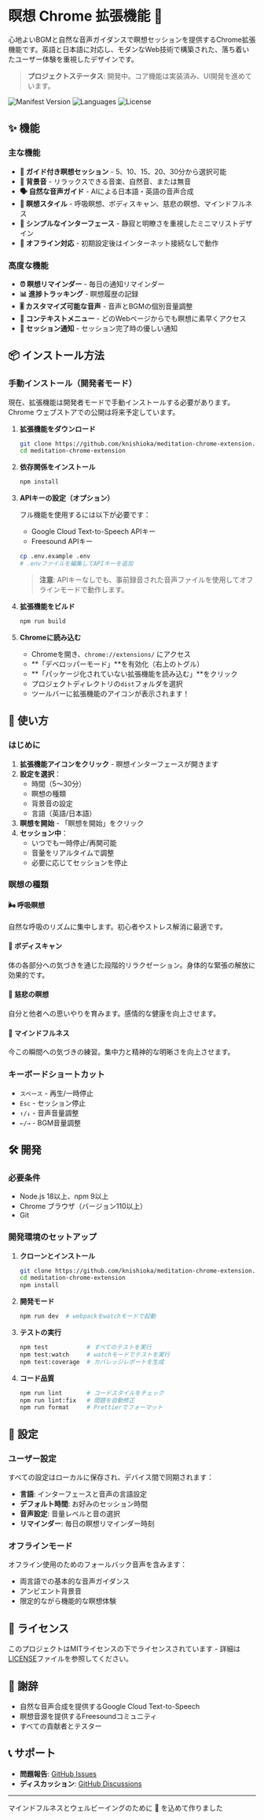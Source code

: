 # 瞑想 Chrome 拡張機能 🧘

心地よいBGMと自然な音声ガイダンスで瞑想セッションを提供するChrome拡張機能です。英語と日本語に対応し、モダンなWeb技術で構築された、落ち着いたユーザー体験を重視したデザインです。

> **プロジェクトステータス**: 開発中。コア機能は実装済み、UI開発を進めています。

![Manifest Version](https://img.shields.io/badge/manifest-v3-blue)
![Languages](https://img.shields.io/badge/languages-EN%20%7C%20JA-green)
![License](https://img.shields.io/badge/license-MIT-purple)

## ✨ 機能

### 主な機能
- **🧘 ガイド付き瞑想セッション** - 5、10、15、20、30分から選択可能
- **🎵 背景音** - リラックスできる音楽、自然音、または無音
- **🗣️ 自然な音声ガイド** - AIによる日本語・英語の音声合成
- **🎯 瞑想スタイル** - 呼吸瞑想、ボディスキャン、慈悲の瞑想、マインドフルネス
- **📱 シンプルなインターフェース** - 静寂と明瞭さを重視したミニマリストデザイン
- **💾 オフライン対応** - 初期設定後はインターネット接続なしで動作

### 高度な機能
- **⏰ 瞑想リマインダー** - 毎日の通知リマインダー
- **📊 進捗トラッキング** - 瞑想履歴の記録
- **🎚️ カスタマイズ可能な音声** - 音声とBGMの個別音量調整
- **🌙 コンテキストメニュー** - どのWebページからでも瞑想に素早くアクセス
- **🔔 セッション通知** - セッション完了時の優しい通知

## 📦 インストール方法

### 手動インストール（開発者モード）

現在、拡張機能は開発者モードで手動インストールする必要があります。Chrome ウェブストアでの公開は将来予定しています。

1. **拡張機能をダウンロード**
   ```bash
   git clone https://github.com/knishioka/meditation-chrome-extension.git
   cd meditation-chrome-extension
   ```

2. **依存関係をインストール**
   ```bash
   npm install
   ```

3. **APIキーの設定（オプション）**
   
   フル機能を使用するには以下が必要です：
   - Google Cloud Text-to-Speech APIキー
   - Freesound APIキー
   
   ```bash
   cp .env.example .env
   # .envファイルを編集してAPIキーを追加
   ```
   
   > **注意**: APIキーなしでも、事前録音された音声ファイルを使用してオフラインモードで動作します。

4. **拡張機能をビルド**
   ```bash
   npm run build
   ```

5. **Chromeに読み込む**
   - Chromeを開き、`chrome://extensions/` にアクセス
   - **「デベロッパーモード」**を有効化（右上のトグル）
   - **「パッケージ化されていない拡張機能を読み込む」**をクリック
   - プロジェクトディレクトリの`dist`フォルダを選択
   - ツールバーに拡張機能のアイコンが表示されます！

## 🚀 使い方

### はじめに

1. **拡張機能アイコンをクリック** - 瞑想インターフェースが開きます
2. **設定を選択**：
   - 時間（5〜30分）
   - 瞑想の種類
   - 背景音の設定
   - 言語（英語/日本語）
3. **瞑想を開始** - 「瞑想を開始」をクリック
4. **セッション中**：
   - いつでも一時停止/再開可能
   - 音量をリアルタイムで調整
   - 必要に応じてセッションを停止

### 瞑想の種類

#### 🌬️ 呼吸瞑想
自然な呼吸のリズムに集中します。初心者やストレス解消に最適です。

#### 🏃 ボディスキャン
体の各部分への気づきを通じた段階的リラクゼーション。身体的な緊張の解放に効果的です。

#### 💝 慈悲の瞑想
自分と他者への思いやりを育みます。感情的な健康を向上させます。

#### 🎯 マインドフルネス
今この瞬間への気づきの練習。集中力と精神的な明晰さを向上させます。

### キーボードショートカット

- `スペース` - 再生/一時停止
- `Esc` - セッション停止
- `↑/↓` - 音声音量調整
- `←/→` - BGM音量調整

## 🛠️ 開発

### 必要条件

- Node.js 18以上、npm 9以上
- Chrome ブラウザ（バージョン110以上）
- Git

### 開発環境のセットアップ

1. **クローンとインストール**
   ```bash
   git clone https://github.com/knishioka/meditation-chrome-extension.git
   cd meditation-chrome-extension
   npm install
   ```

2. **開発モード**
   ```bash
   npm run dev  # webpackをwatchモードで起動
   ```

3. **テストの実行**
   ```bash
   npm test           # すべてのテストを実行
   npm test:watch     # watchモードでテストを実行
   npm test:coverage  # カバレッジレポートを生成
   ```

4. **コード品質**
   ```bash
   npm run lint       # コードスタイルをチェック
   npm run lint:fix   # 問題を自動修正
   npm run format     # Prettierでフォーマット
   ```

## 🔧 設定

### ユーザー設定

すべての設定はローカルに保存され、デバイス間で同期されます：

- **言語**: インターフェースと音声の言語設定
- **デフォルト時間**: お好みのセッション時間
- **音声設定**: 音量レベルと音の選択
- **リマインダー**: 毎日の瞑想リマインダー時刻

### オフラインモード

オフライン使用のためのフォールバック音声を含みます：
- 両言語での基本的な音声ガイダンス
- アンビエント背景音
- 限定的ながら機能的な瞑想体験

## 📄 ライセンス

このプロジェクトはMITライセンスの下でライセンスされています - 詳細は[LICENSE](LICENSE)ファイルを参照してください。

## 🙏 謝辞

- 自然な音声合成を提供するGoogle Cloud Text-to-Speech
- 瞑想音源を提供するFreesoundコミュニティ
- すべての貢献者とテスター

## 📞 サポート

- **問題報告**: [GitHub Issues](https://github.com/knishioka/meditation-chrome-extension/issues)
- **ディスカッション**: [GitHub Discussions](https://github.com/knishioka/meditation-chrome-extension/discussions)

---

マインドフルネスとウェルビーイングのために 💙 を込めて作りました